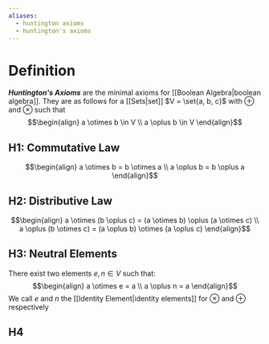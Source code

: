 ```yaml
---
aliases:
  - huntington axioms
  - huntington's axioms
---
```

# Definition
___Huntington's Axioms___ are the minimal axioms for [[Boolean Algebra|boolean algebra]]. They are as follows for a [[Sets|set]] $V = \set{a, b, c}$ with $\oplus$ and $\otimes$ such that
$$\begin{align}
a \otimes b \in V \\
a \oplus b \in V
\end{align}$$
## H1: Commutative Law
$$\begin{align}
a \otimes b = b \otimes a \\
a \oplus b = b \oplus a
\end{align}$$

## H2: Distributive Law
$$\begin{align}
a \otimes (b \oplus c) = (a \otimes b) \oplus (a \otimes c) \\
a \oplus (b \otimes c) = (a \oplus b) \otimes (a \oplus c)
\end{align}$$
## H3: Neutral Elements
There exist two elements $e, n \in V$ such that:
$$\begin{align}
	a \otimes e = a \\
	a \oplus n = a	
\end{align}$$
We call $e$ and $n$ the [[Identity Element|identity elements]] for $\otimes$ and $\oplus$ respectively
## H4
